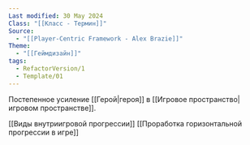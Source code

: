 ```yaml
---
Last modified: 30 May 2024
Class: "[[Класс - Термин]]"
Source:
  - "[[Player-Centric Framework - Alex Brazie]]"
Theme:
  - "[[Геймдизайн]]"
tags:
  - RefactorVersion/1
  - Template/01
---
```

Постепенное усиление [[Герой|героя]] в [[Игровое пространство|игровом пространстве]].

[[Виды внутриигровой прогрессии]]
[[Проработка горизонтальной прогрессии в игре]]